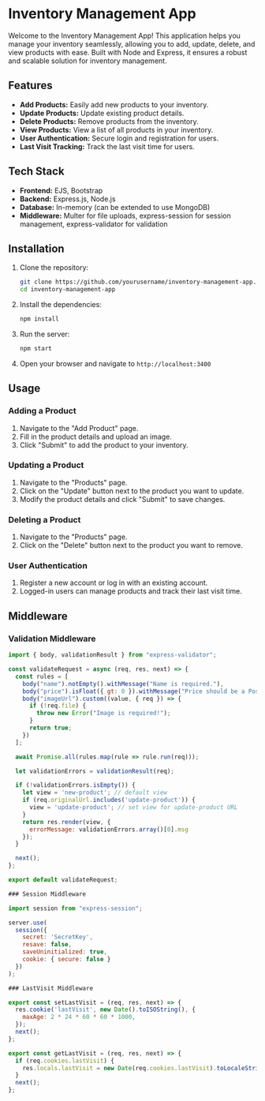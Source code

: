 # Inventory Management App

Welcome to the Inventory Management App! This application helps you manage your inventory seamlessly, allowing you to add, update, delete, and view products with ease. Built with Node and Express, it ensures a robust and scalable solution for inventory management.

## Features

- **Add Products:** Easily add new products to your inventory.
- **Update Products:** Update existing product details.
- **Delete Products:** Remove products from the inventory.
- **View Products:** View a list of all products in your inventory.
- **User Authentication:** Secure login and registration for users.
- **Last Visit Tracking:** Track the last visit time for users.

## Tech Stack

- **Frontend:** EJS, Bootstrap
- **Backend:** Express.js, Node.js
- **Database:** In-memory (can be extended to use MongoDB)
- **Middleware:** Multer for file uploads, express-session for session management, express-validator for validation

## Installation

1. Clone the repository:

    ```bash
    git clone https://github.com/yourusername/inventory-management-app.git
    cd inventory-management-app
    ```

2. Install the dependencies:

    ```bash
    npm install
    ```

3. Run the server:

    ```bash
    npm start
    ```

4. Open your browser and navigate to `http://localhost:3400`

## Usage

### Adding a Product

1. Navigate to the "Add Product" page.
2. Fill in the product details and upload an image.
3. Click "Submit" to add the product to your inventory.

### Updating a Product

1. Navigate to the "Products" page.
2. Click on the "Update" button next to the product you want to update.
3. Modify the product details and click "Submit" to save changes.

### Deleting a Product

1. Navigate to the "Products" page.
2. Click on the "Delete" button next to the product you want to remove.

### User Authentication

1. Register a new account or log in with an existing account.
2. Logged-in users can manage products and track their last visit time.

## Middleware

### Validation Middleware

```javascript
import { body, validationResult } from "express-validator";

const validateRequest = async (req, res, next) => {
  const rules = [
    body("name").notEmpty().withMessage("Name is required."),
    body("price").isFloat({ gt: 0 }).withMessage("Price should be a Positive Integer."),
    body("imageUrl").custom((value, { req }) => {
      if (!req.file) {
        throw new Error("Image is required!");
      }
      return true;
    })
  ];

  await Promise.all(rules.map(rule => rule.run(req)));

  let validationErrors = validationResult(req);

  if (!validationErrors.isEmpty()) {
    let view = 'new-product'; // default view
    if (req.originalUrl.includes('update-product')) {
      view = 'update-product'; // set view for update-product URL
    }
    return res.render(view, {
      errorMessage: validationErrors.array()[0].msg
    });
  }

  next();
};

export default validateRequest;

### Session Middleware

import session from "express-session";

server.use(
  session({
    secret: 'SecretKey',
    resave: false,
    saveUninitialized: true,
    cookie: { secure: false }
  })
);

### LastVisit Middleware

export const setLastVisit = (req, res, next) => {
  res.cookie('lastVisit', new Date().toISOString(), {
    maxAge: 2 * 24 * 60 * 60 * 1000,
  });
  next();
};

export const getLastVisit = (req, res, next) => {
  if (req.cookies.lastVisit) {
    res.locals.lastVisit = new Date(req.cookies.lastVisit).toLocaleString();
  }
  next();
};